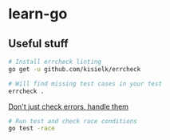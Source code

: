 # learn-go

## Useful stuff

```sh
# Install errcheck linting
go get -u github.com/kisielk/errcheck

# Will find missing test cases in your test
errcheck .
```

[Don't just check errors, handle them](https://dave.cheney.net/2016/04/27/dont-just-check-errors-handle-them-gracefully)

```sh
# Run test and check race conditions
go test -race
```
